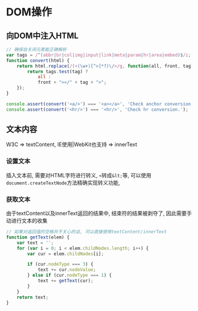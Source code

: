 # DOM操作

## 向DOM中注入HTML

```javascript
// 确保自关闭元素能正确解析
var tags = /^(abbr|br|col|img|input|link|meta|param|hr|area|embed)$/i;
function convert(html) {
    return html.replace(/(<(\w+)[^>]*?)\/>/g, function(all, front, tag) {
        return tags.test(tag) ?
            all :
            front + "></" + tag + ">";
    });
}

console.assert(convert('<a/>') === '<a></a>', 'Check anchor conversion.');
console.assert(convert('<hr/>') === '<hr/>', 'Check hr conversion.');
```

## 文本内容

W3C => textContent, IE使用|WebKit也支持 => innerText

### 设置文本

插入文本前, 需要对HTML字符进行转义, `<`转成`&lt;`等, 可以使用`document.createTextNode`方法精确实现转义功能, 

### 获取文本

由于textContent以及innerText返回的结果中, 结束符的结果被剥夺了, 因此需要手动进行文本的收集

```javascript
// 如果对返回值的空格并不关心的话, 可以直接使用textContent/innerText
function getText(elem) {
    var text = '';
    for (var i = 0; i < elem.childNodes.length; i++) {
        var cur = elem.childNodes[i];

        if (cur.nodeType === 3) {
            text += cur.nodeValue;
        } else if (cur.nodeType === 1) {
            text += getText(cur);
        }
    }
    return text;
}
```

